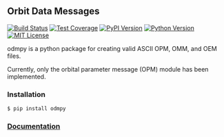 ## Orbit Data Messages
[![Build Status](http://img.shields.io/travis/RazerM/odmpy.svg?style=flat-square)](https://travis-ci.org/RazerM/odmpy) [![Test Coverage](http://img.shields.io/codecov/c/github/RazerM/odmpy.svg?style=flat-square)](https://codecov.io/github/RazerM/odmpy) [![PyPI Version](http://img.shields.io/pypi/v/odmpy.svg?style=flat-square)](https://pypi.python.org/pypi/odmpy/) [![Python Version](http://img.shields.io/badge/python-3.4%2B-brightgreen.svg?style=flat-square)](https://www.python.org/download/releases/3.4.0/) [![MIT License](http://img.shields.io/badge/license-MIT-blue.svg?style=flat-square)](https://raw.githubusercontent.com/RazerM/odmpy/master/LICENSE)



odmpy is a python package for creating valid ASCII OPM, OMM, and OEM files.

Currently, only the orbital parameter message (OPM) module has been implemented.

### Installation

```bash
$ pip install odmpy
```

### [Documentation](http://pythonhosted.org/odmpy/)